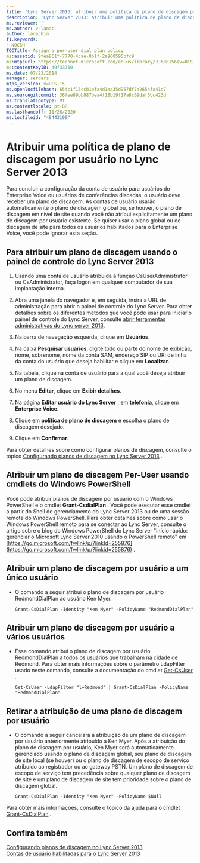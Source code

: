 ```yaml
---
title: 'Lync Server 2013: atribuir uma política de plano de discagem por usuário'
description: 'Lync Server 2013: atribuir uma política de plano de discagem por usuário.'
ms.reviewer: ''
ms.author: v-lanac
author: lanachin
f1.keywords:
- NOCSH
TOCTitle: Assign a per-user dial plan policy
ms:assetid: 9fea861f-7770-4cae-9b1f-2a960595bfc9
ms:mtpsurl: https://technet.microsoft.com/en-us/library/JJ688156(v=OCS.15)
ms:contentKeyID: 49733760
ms.date: 07/23/2014
manager: serdars
mtps_version: v=OCS.15
ms.openlocfilehash: 654c1f15ccb1efa4d1aa35d957df7a2654fa41d7
ms.sourcegitcommit: 36fee89bb887bea4f18b19f17a8c69daf5bc423d
ms.translationtype: MT
ms.contentlocale: pt-BR
ms.lasthandoff: 11/26/2020
ms.locfileid: "49443199"
---
```

# <a name="assign-a-per-user-dial-plan-policy-in-lync-server-2013"></a>Atribuir uma política de plano de discagem por usuário no Lync Server 2013

 


Para concluir a configuração da conta de usuário para usuários do Enterprise Voice ou usuários de conferências discadas, o usuário deve receber um plano de discagem. As contas de usuário usarão automaticamente o plano de discagem global ou, se houver, o plano de discagem em nível de site quando você não atribui explicitamente um plano de discagem por usuário existente. Se quiser usar o plano global ou de discagem de site para todos os usuários habilitados para o Enterprise Voice, você pode ignorar esta seção.

## <a name="to-assign-a-dial-plan-by-using-the-lync-server-2013-control-panel"></a>Para atribuir um plano de discagem usando o painel de controle do Lync Server 2013

1.  Usando uma conta de usuário atribuída à função CsUserAdministrator ou CsAdministrator, faça logon em qualquer computador de sua implantação interna.

2.  Abra uma janela do navegador e, em seguida, insira a URL de administração para abrir o painel de controle do Lync Server. Para obter detalhes sobre os diferentes métodos que você pode usar para iniciar o painel de controle do Lync Server, consulte [abrir ferramentas administrativas do Lync server 2013](lync-server-2013-open-lync-server-administrative-tools.md).

3.  Na barra de navegação esquerda, clique em **Usuários**.

4.  Na caixa **Pesquisar usuários**, digite todo ou parte do nome de exibição, nome, sobrenome, nome da conta SAM, endereço SIP ou URI de linha da conta do usuário que deseja habilitar e clique em **Localizar**.

5.  Na tabela, clique na conta de usuário para a qual você deseja atribuir um plano de discagem.

6.  No menu **Editar**, clique em **Exibir detalhes**.

7.  Na página **Editar usuário do Lync Server** , em **telefonia**, clique em **Enterprise Voice**.

8.  Clique em **política de plano de discagem** e escolha o plano de discagem desejado.

9.  Clique em **Confirmar**.

Para obter detalhes sobre como configurar planos de discagem, consulte o tópico [Configurando planos de discagem no Lync Server 2013](lync-server-2013-configuring-dial-plans.md) .

## <a name="assign-a-per-user-dial-plan-by-using-windows-powershell-cmdlets"></a>Atribuir um plano de discagem Per-User usando cmdlets do Windows PowerShell

Você pode atribuir planos de discagem por usuário com o Windows PowerShell e o cmdlet **Grant-CsdialPlan** . Você pode executar esse cmdlet a partir do Shell de gerenciamento do Lync Server 2013 ou de uma sessão remota do Windows PowerShell. Para obter detalhes sobre como usar o Windows PowerShell remoto para se conectar ao Lync Server, consulte o artigo sobre o blog do Windows PowerShell do Lync Server "início rápido: gerenciar o Microsoft Lync Server 2010 usando o PowerShell remoto" em [https://go.microsoft.com/fwlink/p/?linkId=255876](https://go.microsoft.com/fwlink/p/?linkid=255876) .

## <a name="to-assign-a-per-user-dial-plan-to-a-single-user"></a>Atribuir um plano de discagem por usuário a um único usuário

  - O comando a seguir atribui o plano de discagem por usuário RedmondDialPlan ao usuário Ken Myer.
    
        Grant-CsDialPlan -Identity "Ken Myer" -PolicyName "RedmondDialPlan"

## <a name="to-assign-a-per-user-dial-plan-to-multiple-users"></a>Atribuir um plano de discagem por usuário a vários usuários

  - Esse comando atribui o plano de discagem por usuário RedmondDialPlan a todos os usuários que trabalham na cidade de Redmond. Para obter mais informações sobre o parâmetro LdapFilter usado neste comando, consulte a documentação do cmdlet [Get-CsUser](https://technet.microsoft.com/library/gg398125\(v=ocs.15\)) .
    
        Get-CsUser -LdapFilter "l=Redmond" | Grant-CsDialPlan -PolicyName "RedmondDialPlan"

## <a name="to-unassign-a-per-user-dial-plan"></a>Retirar a atribuição de uma plano de discagem por usuário

  - O comando a seguir cancelará a atribuição de um plano de discagem por usuário anteriormente atribuído a Ken Myer. Após a atribuição do plano de discagem por usuário, Ken Myer será automaticamente gerenciado usando o plano de discagem global, seu plano de discagem de site local (se houver) ou o plano de discagem de escopo de serviço atribuído ao registrador ou ao gateway PSTN. Um plano de discagem de escopo de serviço tem precedência sobre qualquer plano de discagem de site e um plano de discagem de site tem prioridade sobre o plano de discagem global.
    
        Grant-CsDialPlan -Identity "Ken Myer" -PolicyName $Null

Para obter mais informações, consulte o tópico da ajuda para o cmdlet [Grant-CsDialPlan](https://technet.microsoft.com/library/gg398547\(v=ocs.15\)) .

## <a name="see-also"></a>Confira também


[Configurando planos de discagem no Lync Server 2013](lync-server-2013-configuring-dial-plans.md)  
[Contas de usuário habilitadas para o Lync Server 2013](lync-server-2013-user-accounts-enabled-for-lync-server.md)

